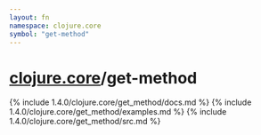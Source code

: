 ```yaml
---
layout: fn
namespace: clojure.core
symbol: "get-method"
---
```


# [clojure.core](../)/get-method

{% include 1.4.0/clojure.core/get_method/docs.md %}
{% include 1.4.0/clojure.core/get_method/examples.md %}
{% include 1.4.0/clojure.core/get_method/src.md %}

